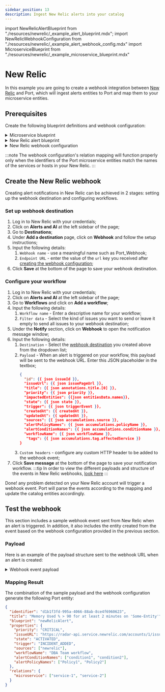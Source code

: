 ```yaml
---
sidebar_position: 13
description: Ingest New Relic alerts into your catalog
---
```


import NewRelicAlertBlueprint from "./resources/newrelic/\_example_alert_blueprint.mdx";
import NewRelicWebhookConfiguration from "./resources/newrelic/\_example_alert_webhook_config.mdx"
import MicroserviceBlueprint from "./resources/newrelic/\_example_microservice_blueprint.mdx"

# New Relic

In this example you are going to create a webhook integration between [New Relic](https://newrelic.com/) and Port, which will ingest alerts entities to Port and map them to your microservice entities.

## Prerequisites

Create the following blueprint definitions and webhook configuration:

<details>
<summary>Microservice blueprint</summary>
<MicroserviceBlueprint/>
</details>

<details>
<summary>New Relic alert blueprint</summary>
<NewRelicAlertBlueprint/>
</details>

<details>
<summary>New Relic webhook configuration</summary>
<NewRelicWebhookConfiguration/>
</details>

:::note
The webhook configuration's relation mapping will function properly only when the identifiers of the Port microservice entities match the names of the services or hosts in your New Relic.
:::

## Create the New Relic webhook

Creating alert notifications in New Relic can be achieved in 2 stages: setting up the webhook destination and configuring workflows.

### Set up webhook destination

1. Log in to New Relic with your credentials;
2. Click on **Alerts and AI** at the left sidebar of the page;
3. Go to **Destinations**;
4. Under **Add a destination** page, click on **Webhook** and follow the setup instructions;
5. Input the following details:
   1. `Webhook name` - use a meaningful name such as Port_Webhook;
   2. `Endpoint URL` - enter the value of the `url` key you received after [creating the webhook configuration](../webhook.md#configuring-webhook-endpoints);
6. Click **Save** at the bottom of the page to save your webhook destination.

### Configure your workflow

1. Log in to New Relic with your credentials;
2. Click on **Alerts and AI** at the left sidebar of the page;
3. Go to **Workflows** and click on **Add a workflow**;
4. Input the following details:
   1. `Workflow name` - Enter a descriptive name for your workflow;
   2. `Filter data` - Select the kind of issues you want to send or leave it empty to send all issues to your webhook destination;
5. Under the **Notify** section, click on **Webhook** to open the notification message window;
6. Input the following details:
   1. `Destination` - Select the [webhook destination](#set-up-webhook-destination) you created above from the dropdown list;
   2. `Payload` - When an alert is triggered on your workflow, this payload will be sent to the webhook URL. Enter this JSON placeholder in the textbox;
      ```json showLineNumbers
      {
        "id": {{ json issueId }},
        "issueUrl": {{ json issuePageUrl }},
        "title": {{ json annotations.title.[0] }},
        "priority": {{ json priority }},
        "impactedEntities": {{json entitiesData.names}},
        "state": {{ json state }},
        "trigger": {{ json triggerEvent }},
        "createdAt": {{ createdAt }},
        "updatedAt": {{ updatedAt }},
        "sources": {{ json accumulations.source }},
        "alertPolicyNames": {{ json accumulations.policyName }},
        "alertConditionNames": {{ json accumulations.conditionName }},
        "workflowName": {{ json workflowName }},
         "tags": {{ json accumulations.tag.affectedService }}
      }
      ```
   3. `Custom headers` - configure any custom HTTP header to be added to the webhook event;
7. Click **Save message** at the bottom of the page to save your notification workflow.
   :::tip
   In order to view the different payloads and structure of the events in New Relic webhooks, [look here](https://docs.newrelic.com/docs/alerts-applied-intelligence/applied-intelligence/incident-workflows/migration-to-workflows/)
   :::

Done! any problem detected on your New Relic account will trigger a webhook event. Port will parse the events according to the mapping and update the catalog entities accordingly.

## Test the webhook

This section includes a sample webhook event sent from New Relic when an alert is triggered. In addition, it also includes the entity created from the event based on the webhook configuration provided in the previous section.

### Payload

Here is an example of the payload structure sent to the webhook URL when an alert is created:

<details>
<summary> Webhook event payload</summary>

```json showLineNumbers
{
  "id": "d1b1f3fd-995a-4066-88ab-8ce4f6960623",
  "issueUrl": "https://radar-api.service.newrelic.com/accounts/1/issues/0ea2df1c-adab-45d2-aae0-042b609d2322?notifier=SLACK",
  "title": "Memory Used % > 90 for at least 2 minutes on 'Some-Entity'",
  "priority": "CRITICAL",
  "impactedEntities": ["logs-itg-cloud", "MonitorTTFB-query"],
  "state": "ACTIVATED",
  "trigger": "INCIDENT_ADDED",
  "createdAt": 1617881246260,
  "updatedAt": 1617881246260,
  "sources": ["newrelic"],
  "alertPolicyNames": ["Policy1", "Policy2"],
  "alertConditionNames": ["condition1", "condition2"],
  "workflowName": "DBA Team workflow",
  "tags": ["service-1", "service-2"]
}
```

</details>

### Mapping Result

The combination of the sample payload and the webhook configuration generate the following Port entity:

```json showLineNumbers
{
  "identifier": "d1b1f3fd-995a-4066-88ab-8ce4f6960623",
  "title": "Memory Used % > 90 for at least 2 minutes on 'Some-Entity'",
  "blueprint": "newRelicAlert",
  "properties": {
    "priority": "CRITICAL",
    "issueURL": "https://radar-api.service.newrelic.com/accounts/1/issues/0ea2df1c-adab-45d2-aae0-042b609d2322?notifier=SLACK",
    "state": "ACTIVATED",
    "trigger": "INCIDENT_ADDED",
    "sources": ["newrelic"],
    "workflowName": "DBA Team workflow",
    "alertConditionNames": ["condition1", "condition2"],
    "alertPolicyNames": ["Policy1", "Policy2"]
  },
  "relations": {
    "microservice": ["service-1", "service-2"]
  }
}
```

